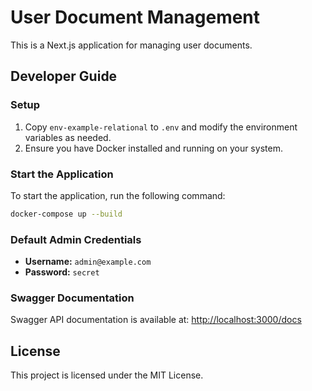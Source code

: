 # User Document Management

This is a Next.js application for managing user documents.

## Developer Guide

### Setup
1. Copy `env-example-relational` to `.env` and modify the environment variables as needed.
2. Ensure you have Docker installed and running on your system.

### Start the Application
To start the application, run the following command:
```sh
docker-compose up --build
```

### Default Admin Credentials
- **Username:** `admin@example.com`
- **Password:** `secret`

### Swagger Documentation
Swagger API documentation is available at:
[http://localhost:3000/docs](http://localhost:3000/docs)

## License
This project is licensed under the MIT License.